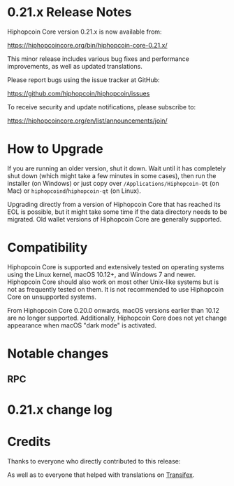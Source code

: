 0.21.x Release Notes
====================

Hiphopcoin Core version 0.21.x is now available from:

  <https://hiphopcoincore.org/bin/hiphopcoin-core-0.21.x/>

This minor release includes various bug fixes and performance
improvements, as well as updated translations.

Please report bugs using the issue tracker at GitHub:

  <https://github.com/hiphopcoin/hiphopcoin/issues>

To receive security and update notifications, please subscribe to:

  <https://hiphopcoincore.org/en/list/announcements/join/>

How to Upgrade
==============

If you are running an older version, shut it down. Wait until it has completely
shut down (which might take a few minutes in some cases), then run the
installer (on Windows) or just copy over `/Applications/Hiphopcoin-Qt` (on Mac)
or `hiphopcoind`/`hiphopcoin-qt` (on Linux).

Upgrading directly from a version of Hiphopcoin Core that has reached its EOL is
possible, but it might take some time if the data directory needs to be migrated. Old
wallet versions of Hiphopcoin Core are generally supported.

Compatibility
==============

Hiphopcoin Core is supported and extensively tested on operating systems
using the Linux kernel, macOS 10.12+, and Windows 7 and newer.  Hiphopcoin
Core should also work on most other Unix-like systems but is not as
frequently tested on them.  It is not recommended to use Hiphopcoin Core on
unsupported systems.

From Hiphopcoin Core 0.20.0 onwards, macOS versions earlier than 10.12 are no
longer supported. Additionally, Hiphopcoin Core does not yet change appearance
when macOS "dark mode" is activated.

Notable changes
===============

RPC
---


0.21.x change log
=================


Credits
=======

Thanks to everyone who directly contributed to this release:


As well as to everyone that helped with translations on
[Transifex](https://www.transifex.com/hiphopcoin/hiphopcoin/).

